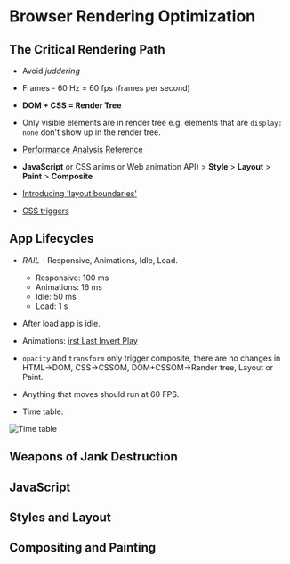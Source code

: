 # Browser Rendering Optimization

## The Critical Rendering Path

* Avoid _juddering_

* Frames - 60 Hz = 60 fps (frames per second)

* __DOM + CSS = Render Tree__

* Only visible elements are in render tree e.g. elements that are ```display: none``` don't show up in the render tree.

* [Performance Analysis Reference ](https://developers.google.com/web/tools/chrome-devtools/evaluate-performance/reference)

* __JavaScript__ or CSS anims or Web animation API) > __Style__ > __Layout__ > __Paint__ > __Composite__

* [Introducing 'layout boundaries'](http://wilsonpage.co.uk/introducing-layout-boundaries/)

* [CSS triggers](https://csstriggers.com/)

## App Lifecycles

* _RAIL_ - Responsive, Animations, Idle, Load.
   * Responsive: 100 ms
   * Animations: 16 ms 
   * Idle: 50 ms 
   * Load: 1 s
   
* After load app is idle.

*  Animations: [irst Last Invert Play](https://github.com/udacity/devsummit/blob/master/src/static/scripts/components/card.js)

* ```opacity``` and ```transform``` only trigger composite, there are no changes in HTML->DOM, CSS->CSSOM, DOM+CSSOM->Render tree, Layout or Paint.

* Anything that moves should run at 60 FPS.

* Time table:

![Time table](http://udacity.github.io/60fps/images/time-table.jpg)

## Weapons of Jank Destruction
## JavaScript
## Styles and Layout
## Compositing and Painting
